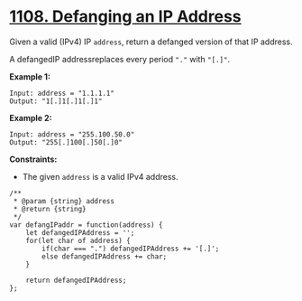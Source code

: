 # [1108. Defanging an IP Address](https://leetcode.com/problems/defanging-an-ip-address/description/)

Given a valid (IPv4) IP `address`, return a defanged version of that IP address.

A defangedIP addressreplaces every period `"."` with `"[.]"`.

**Example 1:**

```
Input: address = "1.1.1.1"
Output: "1[.]1[.]1[.]1"
```

**Example 2:**

```
Input: address = "255.100.50.0"
Output: "255[.]100[.]50[.]0"
```

**Constraints:**

- The given `address` is a valid IPv4 address.


```
/**
 * @param {string} address
 * @return {string}
 */
var defangIPaddr = function(address) {
    let defangedIPAddress = '';
    for(let char of address) {
        if(char === ".") defangedIPAddress += '[.]';
        else defangedIPAddress += char;
    }

    return defangedIPAddress;
};
```
